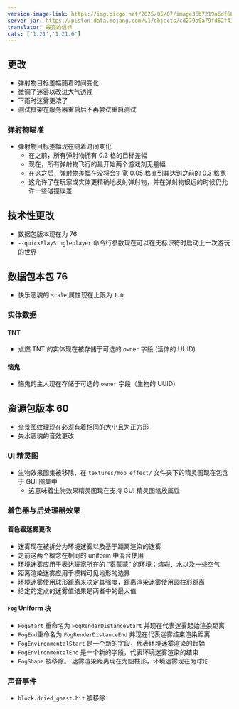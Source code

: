 ```yaml
---
version-image-link: https://img.picgo.net/2025/05/07/image35b7219a6df6649f.png
server-jar: https://piston-data.mojang.com/v1/objects/cd279a0a79fd62f41c9dd8d17d455d06ff4d8013/server.jar
translator: 最亮的信标
cats: ['1.21','1.21.6']
---
```

## 更改

- 弹射物目标差幅随着时间变化
- 微调了迷雾以改进大气透视
- 下雨时迷雾更浓了
- 测试框架在服务器重启后不再尝试重启测试

### 弹射物瞄准

- 弹射物目标差幅现在随着时间变化
  - 在之前，所有弹射物拥有 0.3 格的目标差幅
  - 现在，所有弹射物飞行的最开始两个游戏刻无差幅
  - 在这之后，弹射物差幅在没将会扩宽 0.05 格直到其达到之前的 0.3 格宽
  - 这允许了在玩家或实体更精确地发射弹射物，并在弹射物很远的时候仍允许一些碰撞误差

## 技术性更改

- 数据包版本现在为 76
- `--quickPlaySingleplayer` 命令行参数现在可以在无标识符时启动上一次游玩的世界

## 数据包本包 76

- 快乐恶魂的 `scale` 属性现在上限为 `1.0`

### 实体数据

#### TNT

- 点燃 TNT 的实体现在被存储于可选的 `owner` 字段 (活体的 UUID)

#### 恼鬼

- 恼鬼的主人现在存储于可选的 `owner` 字段（生物的 UUID）

## 资源包版本 60

- 全景图纹理现在必须有着相同的大小且为正方形
- 失水恶魂的音效更改

### UI 精灵图

- 生物效果图集被移除，在 `textures/mob_effect/` 文件夹下的精灵图现在包含于 GUI 图集中
  - 这意味着生物效果精灵图现在支持 GUI 精灵图缩放属性

### 着色器与后处理器效果

#### 着色器迷雾更改

- 迷雾现在被拆分为环境迷雾以及基于距离渲染的迷雾
- 之前这两个概念在相同的 uniform 中混合使用
- 环境迷雾应用于表达玩家所在的 “雾蒙蒙” 的环境：熔岩、水以及一些空气
- 距离渲染迷雾应用于模糊可见地形的边界
- 环境迷雾使用球形距离来决定其强度，距离渲染迷雾使用圆柱形距离
- 给定的定点的迷雾值结果是两者中的最大值

#### `Fog` Uniform 块

- `FogStart` 重命名为 `FogRenderDistanceStart` 并现在代表迷雾起始渲染距离
- `FogEnd`重命名为 `FogRenderDistanceEnd` 并现在代表迷雾结束渲染距离
- `FogEnvironmentalStart` 是一个新的字段，代表环境迷雾渲染的起始
- `FogEnvironmentalEnd` 是一个新的字段，代表环境迷雾渲染的结束
- `FogShape` 被移除。 迷雾渲染距离现在为圆柱形，环境迷雾现在为球形

### 声音事件

- `block.dried_ghast.hit` 被移除
